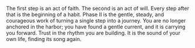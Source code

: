 The first step is an act of faith. The second is an act of will. Every step after that is the beginning of a habit. Phase II is the gentle, steady, and courageous work of turning a single step into a journey. You are no longer anchored in the harbor; you have found a gentle current, and it is carrying you forward. Trust in the rhythm you are building. It is the sound of your own life, finding its song again.